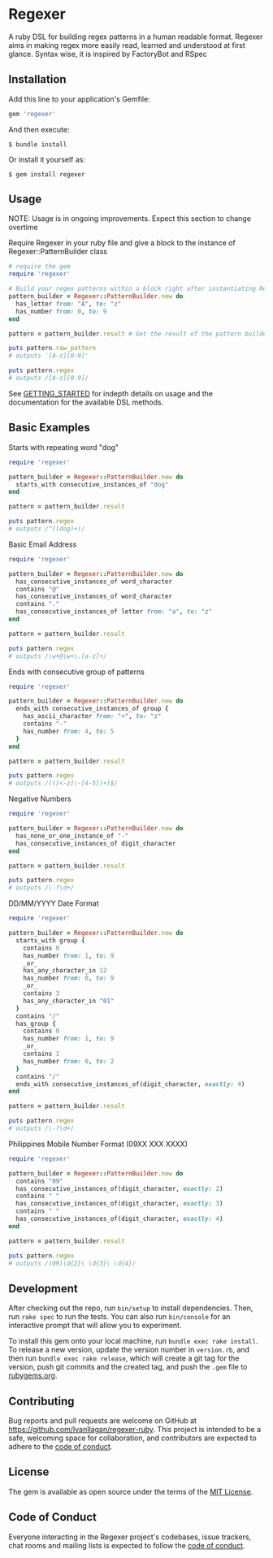 # Regexer

A ruby DSL for building regex patterns in a human readable format. Regexer aims in making regex more easily read, learned and understood at first glance. Syntax wise, it is inspired
by FactoryBot and RSpec

## Installation

Add this line to your application's Gemfile:

```ruby
gem 'regexer'
```

And then execute:

    $ bundle install

Or install it yourself as:

    $ gem install regexer

## Usage

NOTE: Usage is in ongoing improvements. Expect this section to change overtime

Require Regexer in your ruby file and give a block to the instance of Regexer::PatternBuilder class

```ruby
# require the gem
require 'regexer'

# Build your regex patterns within a block right after instantiating Regexer::PatternBuilder class
pattern_builder = Regexer::PatternBuilder.new do
  has_letter from: "A", to: "z"
  has_number from: 0, to: 9
end

pattern = pattern_builder.result # Get the result of the pattern builder by calling the result method in which it returns a Regexer::Models::Pattern object

puts pattern.raw_pattern
# outputs '[A-z][0-9]'

puts pattern.regex
# outputs /[A-z][0-9]/
```

See [GETTING_STARTED](./GETTING_STARTED.md) for indepth details on usage and the documentation for the available DSL methods.

## Basic Examples
Starts with repeating word "dog"
```ruby
require 'regexer'

pattern_builder = Regexer::PatternBuilder.new do
  starts_with consecutive_instances_of "dog"
end

pattern = pattern_builder.result

puts pattern.regex
# outputs /^((dog)+)/
```

Basic Email Address
```ruby
require 'regexer'

pattern_builder = Regexer::PatternBuilder.new do
  has_consecutive_instances_of word_character
  contains "@"
  has_consecutive_instances_of word_character
  contains "."
  has_consecutive_instances_of letter from: "a", to: "z"
end

pattern = pattern_builder.result

puts pattern.regex
# outputs /\w+@\w+\.[a-z]+/
```

Ends with consecutive group of patterns
```ruby
require 'regexer'

pattern_builder = Regexer::PatternBuilder.new do
  ends_with consecutive_instances_of group {
    has_ascii_character from: "<", to: "z"
    contains "-"
    has_number from: 4, to: 5
  }
end

pattern = pattern_builder.result

puts pattern.regex
# outputs /(([<-z]\-[4-5])+)$/
```

Negative Numbers
```ruby
require 'regexer'

pattern_builder = Regexer::PatternBuilder.new do
  has_none_or_one_instance_of "-"
  has_consecutive_instances_of digit_character
end

pattern = pattern_builder.result

puts pattern.regex
# outputs /\-?\d+/
```

DD/MM/YYYY Date Format
```ruby
require 'regexer'

pattern_builder = Regexer::PatternBuilder.new do
  starts_with group {
    contains 0
    has_number from: 1, to: 9
    _or_
    has_any_character_in 12
    has_number from: 0, to: 9
    _or_
    contains 3
    has_any_character_in "01" 
  }
  contains "/"
  has_group {
    contains 0
    has_number from: 1, to: 9
    _or_
    contains 1
    has_number from: 0, to: 2
  }
  contains "/"
  ends_with consecutive_instances_of(digit_character, exactly: 4)
end

pattern = pattern_builder.result

puts pattern.regex
# outputs /\-?\d+/
```

Philippines Mobile Number Format (09XX XXX XXXX)
```ruby
require 'regexer'

pattern_builder = Regexer::PatternBuilder.new do
  contains "09"
  has_consecutive_instances_of(digit_character, exactly: 2)
  contains " "
  has_consecutive_instances_of(digit_character, exactly: 3)
  contains " "
  has_consecutive_instances_of(digit_character, exactly: 4)
end

pattern = pattern_builder.result

puts pattern.regex
# outputs /(09)\d{2}\ \d{3}\ \d{4}/
```
## Development

After checking out the repo, run `bin/setup` to install dependencies. Then, run `rake spec` to run the tests. You can also run `bin/console` for an interactive prompt that will allow you to experiment.

To install this gem onto your local machine, run `bundle exec rake install`. To release a new version, update the version number in `version.rb`, and then run `bundle exec rake release`, which will create a git tag for the version, push git commits and the created tag, and push the `.gem` file to [rubygems.org](https://rubygems.org).

## Contributing

Bug reports and pull requests are welcome on GitHub at https://github.com/IvanIlagan/regexer-ruby. This project is intended to be a safe, welcoming space for collaboration, and contributors are expected to adhere to the [code of conduct](https://github.com/IvanIlagan/regexer-ruby/blob/master/CODE_OF_CONDUCT.md).

## License

The gem is available as open source under the terms of the [MIT License](https://opensource.org/licenses/MIT).

## Code of Conduct

Everyone interacting in the Regexer project's codebases, issue trackers, chat rooms and mailing lists is expected to follow the [code of conduct](https://github.com/IvanIlagan/regexer-ruby/blob/master/CODE_OF_CONDUCT.md).
